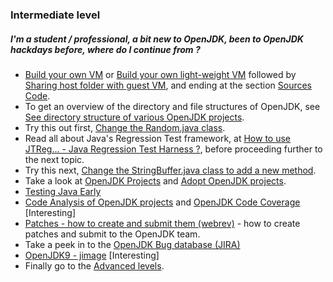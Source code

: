 ### Intermediate level

##### I'm a student / professional, a bit new to OpenJDK, been to OpenJDK hackdays before, where do I continue from ?

- [Build your own VM](../virtual-machines/build_your_own_vm.md) or [Build your own light-weight VM](../virtual-machines/build_your_own_lightweight_vm.md) followed by [Sharing host folder with guest VM](../virtual-machines/sharing_host_folder_with_guest_vm.md), and ending at the section [Sources Code](../source-code/source_code.md).
- To get an overview of the directory and file structures of OpenJDK, see [See directory structure of various OpenJDK projects](../intermediate-steps/see_directory_structure_of_various_openjdk_projects.md).
- Try this out first, [Change the Random.java class](../intermediate-steps/change_the_randomjava_class.md).
- Read all about Java's Regression Test framework, at [How to use JTReg… - Java Regression Test Harness ?](../intermediate-steps/how_to_use_jtreg_-_java_regression_test_harness.md), before proceeding further to the next topic.
- Try this next, [Change the StringBuffer.java class to add a new method](../intermediate-steps/change_the_stringbufferjava_class_to_add_a_new_method.md).
- Take a look at [OpenJDK Projects](../openjdk-projects/openjdk_projects.md) and [Adopt OpenJDK projects](../adoptopenjdk-projects/adopt_openjdk_projects.md).
- [Testing Java Early](../intermediate-steps/testing_java_early_project.md)
- [Code Analysis of OpenJDK projects](../intermediate-steps/code_analysis_of_openjdk_projects.md) and [OpenJDK Code Coverage](../advanced-steps/openjdk_code_coverage.md) [Interesting]
- [Patches - how to create and submit them (webrev)](../intermediate-steps/patches_-_how_to_create_and_submit_them_webrev.md) - how to create patches and submit to the OpenJDK team.
- Take a peek in to the [OpenJDK Bug database (JIRA)](../adopt-openjdk-getting-started/openjdk_bug_database_jira.md)
- [OpenJDK9 - jimage](../intermediate-steps/openjdk9-jimage.md) [Interesting]
- Finally go to the [Advanced levels](../how-to-navigate/advanced-level.md).
